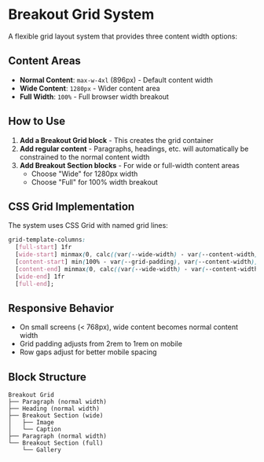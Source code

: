 # Breakout Grid System

A flexible grid layout system that provides three content width options:

## Content Areas

- **Normal Content**: `max-w-4xl` (896px) - Default content width
- **Wide Content**: `1280px` - Wider content area
- **Full Width**: `100%` - Full browser width breakout

## How to Use

1. **Add a Breakout Grid block** - This creates the grid container
2. **Add regular content** - Paragraphs, headings, etc. will automatically be constrained to the normal content width
3. **Add Breakout Section blocks** - For wide or full-width content areas
   - Choose "Wide" for 1280px width
   - Choose "Full" for 100% width breakout

## CSS Grid Implementation

The system uses CSS Grid with named grid lines:

```css
grid-template-columns:
  [full-start] 1fr
  [wide-start] minmax(0, calc((var(--wide-width) - var(--content-width)) / 2))
  [content-start] min(100% - var(--grid-padding), var(--content-width))
  [content-end] minmax(0, calc((var(--wide-width) - var(--content-width)) / 2))
  [wide-end] 1fr
  [full-end];
```

## Responsive Behavior

- On small screens (< 768px), wide content becomes normal content width
- Grid padding adjusts from 2rem to 1rem on mobile
- Row gaps adjust for better mobile spacing

## Block Structure

```
Breakout Grid
├── Paragraph (normal width)
├── Heading (normal width)  
├── Breakout Section (wide)
│   ├── Image
│   └── Caption
├── Paragraph (normal width)
└── Breakout Section (full)
    └── Gallery
``` 
